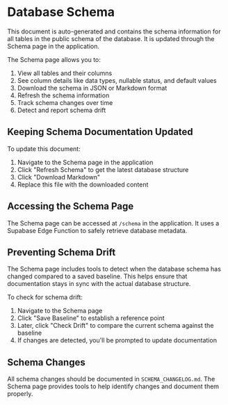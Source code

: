 
# Database Schema

This document is auto-generated and contains the schema information for all tables in the public schema of the database. It is updated through the Schema page in the application.

The Schema page allows you to:
1. View all tables and their columns
2. See column details like data types, nullable status, and default values
3. Download the schema in JSON or Markdown format
4. Refresh the schema information
5. Track schema changes over time
6. Detect and report schema drift

## Keeping Schema Documentation Updated

To update this document:
1. Navigate to the Schema page in the application
2. Click "Refresh Schema" to get the latest database structure
3. Click "Download Markdown"
4. Replace this file with the downloaded content

## Accessing the Schema Page

The Schema page can be accessed at `/schema` in the application. It uses a Supabase Edge Function to safely retrieve database metadata.

## Preventing Schema Drift

The Schema page includes tools to detect when the database schema has changed compared to a saved baseline. This helps ensure that documentation stays in sync with the actual database structure.

To check for schema drift:
1. Navigate to the Schema page
2. Click "Save Baseline" to establish a reference point
3. Later, click "Check Drift" to compare the current schema against the baseline
4. If changes are detected, you'll be prompted to update documentation

## Schema Changes

All schema changes should be documented in `SCHEMA_CHANGELOG.md`. The Schema page provides tools to help identify changes and document them properly.


